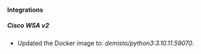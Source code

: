 #### Integrations
##### Cisco WSA v2
- Updated the Docker image to: *demisto/python3:3.10.11.59070*.
